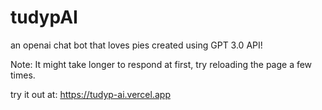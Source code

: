# tudypAI
an openai chat bot that loves pies created using GPT 3.0 API!

Note: It might take longer to respond at first, try reloading the page a few times.

try it out at: https://tudyp-ai.vercel.app
